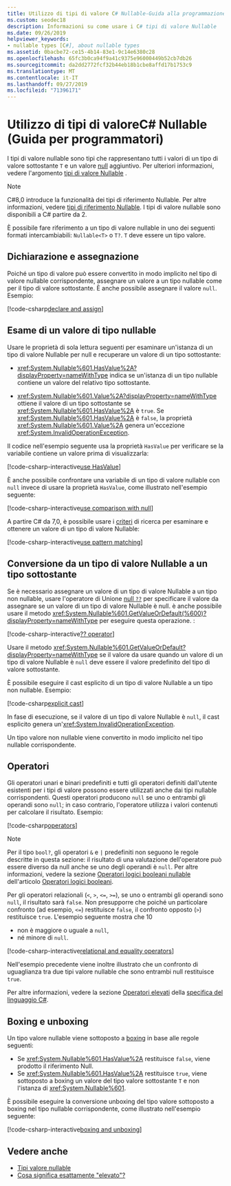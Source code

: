 ```yaml
---
title: Utilizzo di tipi di valore C# Nullable-Guida alla programmazione
ms.custom: seodec18
description: Informazioni su come usare i C# tipi di valore Nullable
ms.date: 09/26/2019
helpviewer_keywords:
- nullable types [C#], about nullable types
ms.assetid: 0bacbe72-ce15-4b14-83e1-9c14e6380c28
ms.openlocfilehash: 65fc3b0ca94f9a41c9375e96000449b52cb7db26
ms.sourcegitcommit: da2dd2772fcf32b44eb18b1cbe8affd17b1753c9
ms.translationtype: MT
ms.contentlocale: it-IT
ms.lasthandoff: 09/27/2019
ms.locfileid: "71396171"
---
```

# <a name="using-nullable-value-types-c-programming-guide"></a>Utilizzo di tipi di valoreC# Nullable (Guida per programmatori)

I tipi di valore nullable sono tipi che rappresentano tutti i valori di un tipo di valore sottostante `T` e un valore [null](../../language-reference/keywords/null.md) aggiuntivo. Per ulteriori informazioni, vedere l'argomento [tipi di valore Nullable](index.md) .

> [!NOTE]
> C#8,0 introduce la funzionalità dei tipi di riferimento Nullable. Per altre informazioni, vedere [tipi di riferimento Nullable](../../nullable-references.md). I tipi di valore nullable sono disponibili a C# partire da 2.

È possibile fare riferimento a un tipo di valore nullable in uno dei seguenti formati intercambiabili: `Nullable<T>` o `T?`. `T` deve essere un tipo valore.

## <a name="declaration-and-assignment"></a>Dichiarazione e assegnazione

Poiché un tipo di valore può essere convertito in modo implicito nel tipo di valore nullable corrispondente, assegnare un valore a un tipo nullable come per il tipo di valore sottostante. È anche possibile assegnare il valore `null`. Esempio:

[!code-csharp[declare and assign](../../../../samples/snippets/csharp/programming-guide/nullable-types/NullableTypesUsage.cs#1)]

## <a name="examination-of-a-nullable-type-value"></a>Esame di un valore di tipo nullable

Usare le proprietà di sola lettura seguenti per esaminare un'istanza di un tipo di valore Nullable per null e recuperare un valore di un tipo sottostante:

- <xref:System.Nullable%601.HasValue%2A?displayProperty=nameWithType> indica se un'istanza di un tipo nullable contiene un valore del relativo tipo sottostante.

- <xref:System.Nullable%601.Value%2A?displayProperty=nameWithType> ottiene il valore di un tipo sottostante se <xref:System.Nullable%601.HasValue%2A> è `true`. Se <xref:System.Nullable%601.HasValue%2A> è `false`, la proprietà <xref:System.Nullable%601.Value%2A> genera un'eccezione <xref:System.InvalidOperationException>.

Il codice nell'esempio seguente usa la proprietà `HasValue` per verificare se la variabile contiene un valore prima di visualizzarla:

[!code-csharp-interactive[use HasValue](../../../../samples/snippets/csharp/programming-guide/nullable-types/NullableTypesUsage.cs#2)]

È anche possibile confrontare una variabile di un tipo di valore nullable con `null` invece di usare la proprietà `HasValue`, come illustrato nell'esempio seguente:

[!code-csharp-interactive[use comparison with null](../../../../samples/snippets/csharp/programming-guide/nullable-types/NullableTypesUsage.cs#3)]

A partire C# da 7,0, è possibile usare i [criteri](../../pattern-matching.md) di ricerca per esaminare e ottenere un valore di un tipo di valore Nullable:

[!code-csharp-interactive[use pattern matching](../../../../samples/snippets/csharp/programming-guide/nullable-types/NullableTypesUsage.cs#4)]

## <a name="conversion-from-a-nullable-value-type-to-an-underlying-type"></a>Conversione da un tipo di valore Nullable a un tipo sottostante

Se è necessario assegnare un valore di un tipo di valore Nullable a un tipo non nullable, usare l'operatore di Unione [null `??`](../../language-reference/operators/null-coalescing-operator.md) per specificare il valore da assegnare se un valore di un tipo di valore Nullable è null. è anche possibile usare il metodo <xref:System.Nullable%601.GetValueOrDefault(%600)?displayProperty=nameWithType> per eseguire questa operazione. :

[!code-csharp-interactive[?? operator](../../../../samples/snippets/csharp/programming-guide/nullable-types/NullableTypesUsage.cs#5)]

Usare il metodo <xref:System.Nullable%601.GetValueOrDefault?displayProperty=nameWithType> se il valore da usare quando un valore di un tipo di valore Nullable è `null` deve essere il valore predefinito del tipo di valore sottostante.

È possibile eseguire il cast esplicito di un tipo di valore Nullable a un tipo non nullable. Esempio:

[!code-csharp[explicit cast](../../../../samples/snippets/csharp/programming-guide/nullable-types/NullableTypesUsage.cs#6)]

In fase di esecuzione, se il valore di un tipo di valore Nullable è `null`, il cast esplicito genera un'<xref:System.InvalidOperationException>.

Un tipo valore non nullable viene convertito in modo implicito nel tipo nullable corrispondente.

## <a name="operators"></a>Operatori

Gli operatori unari e binari predefiniti e tutti gli operatori definiti dall'utente esistenti per i tipi di valore possono essere utilizzati anche dai tipi nullable corrispondenti. Questi operatori producono `null` se uno o entrambi gli operandi sono `null`; in caso contrario, l'operatore utilizza i valori contenuti per calcolare il risultato. Esempio:

[!code-csharp[operators](../../../../samples/snippets/csharp/programming-guide/nullable-types/NullableTypesUsage.cs#7)]

> [!NOTE]
> Per il tipo `bool?`, gli operatori `&` e `|` predefiniti non seguono le regole descritte in questa sezione: il risultato di una valutazione dell'operatore può essere diverso da null anche se uno degli operandi è `null`. Per altre informazioni, vedere la sezione [Operatori logici booleani nullable](../../language-reference/operators/boolean-logical-operators.md#nullable-boolean-logical-operators) dell'articolo [Operatori logici booleani](../../language-reference/operators/boolean-logical-operators.md).
  
Per gli operatori relazionali (`<`, `>`, `<=`, `>=`), se uno o entrambi gli operandi sono `null`, il risultato sarà `false`. Non presupporre che poiché un particolare confronto (ad esempio, `<=`) restituisce `false`, il confronto opposto (`>`) restituisce `true`. L'esempio seguente mostra che 10

- non è maggiore o uguale a `null`,
- né minore di `null`.

[!code-csharp-interactive[relational and equality operators](../../../../samples/snippets/csharp/programming-guide/nullable-types/NullableTypesUsage.cs#8)]

Nell'esempio precedente viene inoltre illustrato che un confronto di uguaglianza tra due tipi valore nullable che sono entrambi null restituisce `true`.

Per altre informazioni, vedere la sezione [Operatori elevati](~/_csharplang/spec/expressions.md#lifted-operators) della [specifica del linguaggio C#](~/_csharplang/spec/introduction.md).

## <a name="boxing-and-unboxing"></a>Boxing e unboxing

Un tipo valore nullable viene sottoposto a [boxing](../types/boxing-and-unboxing.md) in base alle regole seguenti:

- Se <xref:System.Nullable%601.HasValue%2A> restituisce `false`, viene prodotto il riferimento Null.
- Se <xref:System.Nullable%601.HasValue%2A> restituisce `true`, viene sottoposto a boxing un valore del tipo valore sottostante `T` e non l'istanza di <xref:System.Nullable%601>.

È possibile eseguire la conversione unboxing del tipo valore sottoposto a boxing nel tipo nullable corrispondente, come illustrato nell'esempio seguente:

[!code-csharp-interactive[boxing and unboxing](../../../../samples/snippets/csharp/programming-guide/nullable-types/NullableTypesUsage.cs#9)]

## <a name="see-also"></a>Vedere anche

- [Tipi valore nullable](index.md)
- [Cosa significa esattamente "elevato"?](https://blogs.msdn.microsoft.com/ericlippert/2007/06/27/what-exactly-does-lifted-mean/)
